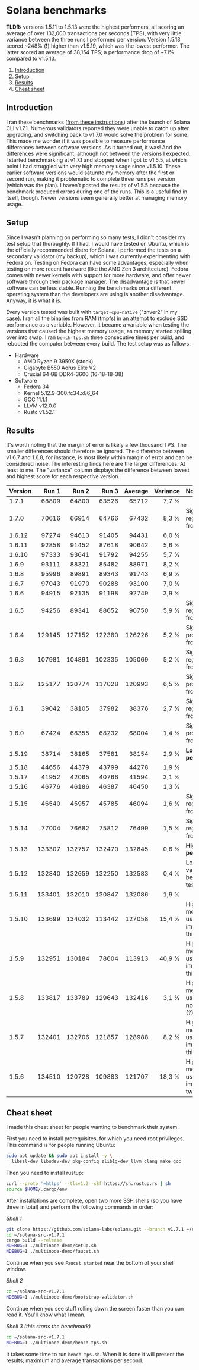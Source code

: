 
# Solana benchmarks

**TLDR:** versions 1.5.11 to 1.5.13 were the highest performers, all scoring an average of over 132,000 transactions per seconds (TPS), with very little variance between the three runs I performed per version. Version 1.5.13 scored ~248% (**!**) higher than v1.5.19, which was the lowest performer. The latter scored an average of 38,154 TPS; a performance drop of ~71% compared to v1.5.13.

 1. [Introduction](#introduction)
 2. [Setup](#setup)
 3. [Results](#results)
 4. [Cheat sheet](#cheat-sheet)

## Introduction

I ran these benchmarks ([from these instructions](https://docs.solana.com/cluster/bench-tps)) after the launch of Solana CLI v1.7.1. Numerous validators reported they were unable to catch up after upgrading, and switching back to v1.7.0 would solve the problem for some. This made me wonder if it was possible to measure performance differences between software versions. As it turned out, it was! And the differences were significant, although not between the versions I expected. I started benchmarking at v1.7.1 and stopped when I got to v1.5.5, at which point I had struggled with very high memory usage since v1.5.10. These earlier software versions would saturate my memory after the first or second run, making it problematic to complete three runs per version (which was the plan). I haven't posted the results of v1.5.5 because the benchmark produced errors during one of the runs. This is a useful find in itself, though. Newer versions seem generally better at managing memory usage.


## Setup

Since I wasn't planning on performing so many tests, I didn't consider my test setup that thoroughly. If I had, I would have tested on Ubuntu, which is the officially recommended distro for Solana. I performed the tests on a secondary validator (my backup), which I was currently experimenting with Fedora on. Testing on Fedora can have some advantages, especially when testing on more recent hardware (like the AMD Zen 3 architecture). Fedora comes with newer kernels with support for more hardware, and offer newer software through their package manager. The disadvantage is that newer software can be less stable. Running the benchmarks on a different operating system than the developers are using is another disadvantage. Anyway, it is what it is.

Every version tested was built with `target-cpu=native` ("znver2" in my case). I ran all the binaries from RAM (tmpfs) in an attempt to exclude SSD performance as a variable. However, it became a variable when testing the versions that caused the highest memory usage, as memory started spilling over into swap. I ran `bench-tps.sh` three consecutive times per build, and rebooted the computer between every build. The test setup was as follows:

 - Hardware
	 - AMD Ryzen 9 3950X (stock)
	 - Gigabyte B550 Aorus Elite V2
	 - Crucial 64 GB DDR4-3600 (16-18-18-38)
 - Software
	 - Fedora 34
	 - Kernel 5.12.9-300.fc34.x86_64
	 - GCC 11.1.1
	 - LLVM v12.0.0
	 - Rustc v1.52.1


## Results

It's worth noting that the margin of error is likely a few thousand TPS. The smaller differences should therefore be ignored. The difference between v1.6.7 and 1.6.8, for instance, is most likely within margin of error and can be considered noise. The interesting finds here are the larger differences. At least to me. The "variance" column displays the difference between lowest and highest score for each respective version.

Version|  Run 1 |  Run 2 |  Run 3 | Average|Variance| Note
:----- | -----: | -----: | -----: | -----: | -----: | :--------------------------------------
1.7.1  |  68809 |  64800 |  63526 |  65712 |  7,7 % |
1.7.0  |  70616 |  66914 |  64766 |  67432 |  8,3 % | Significant regression from 1.6.x
1.6.12 |  97274 |  94613 |  91405 |  94431 |  6,0 % |
1.6.11 |  92858 |  91452 |  87618 |  90642 |  5,6 % |
1.6.10 |  97333 |  93641 |  91792 |  94255 |  5,7 % |
1.6.9  |  93111 |  88321 |  85482 |  88971 |  8,2 % |
1.6.8  |  95996 |  89891 |  89343 |  91743 |  6,9 % |
1.6.7  |  97043 |  91970 |  90288 |  93100 |  7,0 % |
1.6.6  |  94915 |  92135 |  91198 |  92749 |  3,9 % |
1.6.5  |  94256 |  89341 |  88652 |  90750 |  5,9 % | Significant regression from 1.6.4
1.6.4  | 129145 | 127152 | 122380 | 126226 |  5,2 % | Significant progression from 1.6.3
1.6.3  | 107981 | 104891 | 102335 | 105069 |  5,2 % | Significant regression from 1.6.2
1.6.2  | 125177 | 120774 | 117028 | 120993 |  6,5 % | Significant progression from 1.6.1
1.6.1  |  39042 |  38105 |  37982 |  38376 |  2,7 % | Significant regression from 1.6.0
1.6.0  |  67424 |  68355 |  68232 |  68004 |  1,4 % | Significant progression from 1.5.19
1.5.19 |  38714 |  38165 |  37581 |  38154 |  2,9 % | **Lowest performer**
1.5.18 |  44656 |  44379 |  43799 |  44278 |  1,9 % |
1.5.17 |  41952 |  42065 |  40766 |  41594 |  3,1 % |
1.5.16 |  46776 |  46186 |  46387 |  46450 |  1,3 % |
1.5.15 |  46540 |  45957 |  45785 |  46094 |  1,6 % | Significant regression from 1.5.14
1.5.14 |  77004 |  76682 |  75812 |  76499 |  1,5 % | Significant regression from 1.5.13
1.5.13 | 133307 | 132757 | 132470 | 132845 |  0,6 % | **Highest performer**
1.5.12 | 132840 | 132659 | 132250 | 132583 |  0,4 % | Lowest variance between tests
1.5.11 | 133401 | 132010 | 130847 | 132086 |  1,9 % |
1.5.10 | 133699 | 134032 | 113442 | 127058 | 15,4 % | High memory usage impacting third run
1.5.9  | 132951 | 130184 |  78604 | 113913 | 40,9 % | High memory usage impacting third run
1.5.8  | 133817 | 133789 | 129643 | 132416 |  3,1 % | High memory usage, but no impact (?)
1.5.7  | 132401 | 132706 | 121857 | 128988 |  8,2 % | High memory usage impacting third run
1.5.6  | 134510 | 120728 | 109883 | 121707 | 18,3 % | High memory usage impacting two runs


## Cheat sheet

I made this cheat sheet for people wanting to benchmark their system.

First you need to install prerequisites, for which you need root privileges. This command is for people running Ubuntu:
```bash
sudo apt update && sudo apt install -y \
  libssl-dev libudev-dev pkg-config zlib1g-dev llvm clang make gcc
```

Then you need to install rustup:
```bash
curl --proto '=https' --tlsv1.2 -sSf https://sh.rustup.rs | sh
source $HOME/.cargo/env
```

After installations are complete, open two more SSH shells (so you have three in total) and perform the following commands in order:

*Shell 1*
```bash
git clone https://github.com/solana-labs/solana.git --branch v1.7.1 ~/solana-src-v1.7.1
cd ~/solana-src-v1.7.1
cargo build --release
NDEBUG=1 ./multinode-demo/setup.sh
NDEBUG=1 ./multinode-demo/faucet.sh
```
Continue when you see `Faucet started` near the bottom of your shell window.

*Shell 2*
```bash
cd ~/solana-src-v1.7.1
NDEBUG=1 ./multinode-demo/bootstrap-validator.sh
```
Continue when you see stuff rolling down the screen faster than you can read it. You'll know what I mean.

*Shell 3 (this starts the benchmark)*
```bash
cd ~/solana-src-v1.7.1
NDEBUG=1 ./multinode-demo/bench-tps.sh
```
It takes some time to run `bench-tps.sh`. When it is done it will present the results; maximum and average transactions per second.
